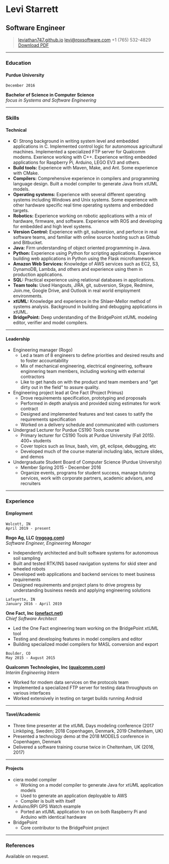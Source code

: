 # Levi Starrett
## Software Engineer
> [leviathan747.github.io](https://leviathan747.github.io)
> [levi@roxsoftware.com](mailto:levi@roxsoftware.com)
> +1 (765) 532-4829
> [Download PDF](levi-starrett-resume.pdf)

------

### Education

#### Purdue University

```right-align
December 2016
```
**Bachelor of Science in Computer Science**  
_focus in Systems and Software Engineering_

------

### Skills

#### Technical

- **C:** Strong background in writing system level and embedded applications in
  C. Implemented control logic for autonomous agricultural machines.
  Implemented a specialized FTP server for Qualcomm modems. Exerience working
  with C++. Experience writing embedded applications for Raspberry Pi, Arduino,
  LEGO EV3 and others.
- **Build tools:** Experience with Maven, Make, and Ant. Some experience with CMake.
- **Compilers:** Comprehensive experience in compilers and programming language
  design. Built a model compiler to generate Java from xtUML models.
- **Operating systems:** Experience with several different operating systems
  including Windows and Unix systems. Some experience with other hardware
  specific real time operating systems and embedded targets.
- **Robotics:** Experience working on robotic applications with a mix of
  hardware, firmware, and software. Experience with ROS and developing for
  embedded and high level systems.
- **Version Control:** Experience with git, subversion, and perforce in real
  software teams, and familiar with online source hosting such as Github and
  Bitbucket.
- **Java:** Firm understanding of object oriented programming in Java.
- **Python:** Experience using Python for scripting applications. Experience
  building web applications in Python using the Flask microframework.
- **Amazon Web Services:** Knowledge of AWS services such as EC2, S3, DynamoDB,
  Lambda, and others and experience using them in production applications.
- **SQL:** Practical experience using relational databases in applications.
- **Team tools:** Used Hangouts, JIRA, git, subversion, Skype, Redmine,
  Join.me, Google Drive, and Outlook in real world employment environments.
- **xtUML:** Knowledge and experience in the Shlaer-Mellor method of systems
  analysis. Background in building and debugging applications in xtUML.
- **BridgePoint:** Deep understanding of the BridgePoint xtUML modeling editor,
  verifier and model compilers.

------

#### Leadership

- Engineering manager (Rogo)
  * Led a team of 8 engineers to define priorities and desired results and to
    foster accountability
  * Mix of mechanical engineering, electrical engineering, software enginnering
    team members, including working with external contractors
  * Like to get hands on with the product and team members and "get dirty out
    in the field" to assure quality.
- Engineering project lead at One Fact (Project Primus)
  * Drove requirements specification, prototyping and proposals
  * Performed in depth analysis and provided sizing estimates for work contract
  * Designed and implemented features and test cases to satify the requirements
    specification
  * Worked on a delivery schedule and communicated with customers
- Undergrad Lecturer for Purdue CS190 Tools course
  * Primary lecturer for CS190 Tools at Purdue University (Fall 2015). 400+ students
  * Cover topics such as linux, bash, vim, git, eclipse, debugging, etc
  * Developed much of the course material including labs, lecture slides, and demos
- Undergraduate Student Board of Computer Science (Purdue University)
  * Member Spring 2015 - December 2016
  * Organize events, programs for student success, manage tutoring services,
    work with corporate partners, academic advisors, and recruiters

------

### Experience

#### Employment

```right-text-align
Wolcott, IN
April 2019 - present
```
**Rogo Ag, LLC ([rogoag.com](https://rogoag.com))**  
_Software Engineer, Engineering Manager_

- Independently architected and built software systems for autonomous soil sampling
- Built and tested RTK/INS based navigation systems for skid steer and wheeled robots
- Developed web applications and backend services to meet business requirements
- Designed requirements and project plans to drive progress by understanding
  business needs and applying engineering solutions

```right-text-align
Lafayette, IN
January 2016 - April 2019
```
**One Fact, Inc ([onefact.net](http://onefact.net))**  
_Chief Software Architect_

- Led the One Fact engineering team working on the BridgePoint xtUML tool
- Testing and developing features in model compilers and editor
- Building specialized model compilers for MASL conversion and export

```right-text-align
Boulder, CO
May 2015 - August 2015
```
**Qualcomm Technologies, Inc ([qualcomm.com](http://qualcomm.com))**  
_Interim Engineering Intern_

- Worked for modem data services on the protocols team
- Implemented a specialized FTP server for testing data throughputs on various
  interfaces
- Worked extensively in testing on target builds running Android

------

#### Tavel/Academic

- Three time presenter at the xtUML Days modeling conference (2017
  Linköping, Sweden; 2018 Copenhagen, Denmark, 2019 Cheltenham, UK)
- Presented a technology demo at the 2018 MODELS conference in Copenhagen,
  Denmark
- Delivered a software training course twice in Cheltenham, UK (2016, 2017)

------

#### Projects

- ciera model compiler
  * Working on a model compiler to generate Java for xtUML application models
  * Used to generate an application deployable to AWS
  * Compiler is built with itself
- Arduino/RPi GPS Watch example
  * Ported an xtUML application to run on both Raspberry Pi and Arduino with
    identical hardware
- BridgePoint
  - Core contributor to the BridgePoint project

------

### References

Available on request.

